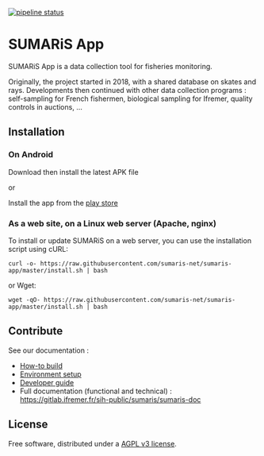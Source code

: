 [![pipeline status](https://gitlab.ifremer.fr/sih-public/sumaris/sumaris-app/badges/master/pipeline.svg)](https://gitlab.ifremer.fr/sih-public/sumaris/sumaris-app/-/commits/master)

# SUMARiS App

SUMARiS App is a data collection tool for fisheries monitoring.

Originally, the project started in 2018, with a shared database on skates and rays.
Developments then continued with other data collection programs : self-sampling for French fishermen, biological sampling for Ifremer, quality controls in auctions, ...

## Installation

### On Android

Download then install the latest APK file

or 

Install the app from the [play store](https://play.google.com/store/apps/details?id=net.sumaris.app) 


### As a web site, on a Linux web server (Apache, nginx)

To install or update SUMARiS on a web server, you can use the installation script using cURL:

```
curl -o- https://raw.githubusercontent.com/sumaris-net/sumaris-app/master/install.sh | bash
```

or Wget:

```
wget -qO- https://raw.githubusercontent.com/sumaris-net/sumaris-app/master/install.sh | bash
```

## Contribute

See our documentation :
- [How-to build](doc/build.md)
- [Environment setup](doc/setup.md)
- [Developer guide](doc/developer_guide.md)
- Full documentation (functional and technical) : https://gitlab.ifremer.fr/sih-public/sumaris/sumaris-doc

## License

Free software, distributed under a [AGPL v3 license](./LICENSE).
